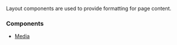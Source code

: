 Layout components are used to provide formatting for page content.

### Components

- [Media](/#/Layout/Media)
